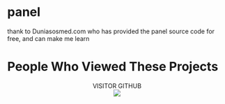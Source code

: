 # panel
thank to Duniasosmed.com who has provided the panel source code for free, and can make me learn








# People Who Viewed These Projects

<p align="center"> 
 VISITOR GITHUB<br>
  <img src="https://profile-counter.glitch.me/hansalrl/count.svg" />
</p>


